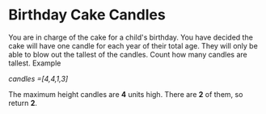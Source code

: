 # Birthday Cake Candles

You are in charge of the cake for a child's birthday. You have decided the cake will have one candle for each year of their total age. They will only be able to blow out the tallest of the candles. Count how many candles are tallest.
Example

_candles =[4,4,1,3]_

The maximum height candles are **4** units high. There are **2** of them, so return **2**.